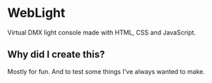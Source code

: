 # WebLight
Virtual DMX light console made with HTML, CSS and JavaScript.

## Why did I create this?
Mostly for fun. And to test some things I've always wanted to make. 
